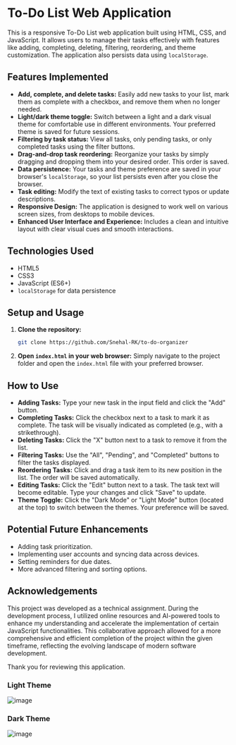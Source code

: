 # To-Do List Web Application

This is a responsive To-Do List web application built using HTML, CSS, and JavaScript. It allows users to manage their tasks effectively with features like adding, completing, deleting, filtering, reordering, and theme customization. The application also persists data using `localStorage`.

## Features Implemented

* **Add, complete, and delete tasks:** Easily add new tasks to your list, mark them as complete with a checkbox, and remove them when no longer needed.
* **Light/dark theme toggle:** Switch between a light and a dark visual theme for comfortable use in different environments. Your preferred theme is saved for future sessions.
* **Filtering by task status:** View all tasks, only pending tasks, or only completed tasks using the filter buttons.
* **Drag-and-drop task reordering:** Reorganize your tasks by simply dragging and dropping them into your desired order. This order is saved.
* **Data persistence:** Your tasks and theme preference are saved in your browser's `localStorage`, so your list persists even after you close the browser.
* **Task editing:** Modify the text of existing tasks to correct typos or update descriptions.
* **Responsive Design:** The application is designed to work well on various screen sizes, from desktops to mobile devices.
* **Enhanced User Interface and Experience:** Includes a clean and intuitive layout with clear visual cues and smooth interactions.

## Technologies Used

* HTML5
* CSS3
* JavaScript (ES6+)
* `localStorage` for data persistence

## Setup and Usage

1.  **Clone the repository:**
    ```bash
    git clone https://github.com/Snehal-RK/to-do-organizer
    ```
2.  **Open `index.html` in your web browser:** Simply navigate to the project folder and open the `index.html` file with your preferred browser.

## How to Use

* **Adding Tasks:** Type your new task in the input field and click the "Add" button.
* **Completing Tasks:** Click the checkbox next to a task to mark it as complete. The task will be visually indicated as completed (e.g., with a strikethrough).
* **Deleting Tasks:** Click the "X" button next to a task to remove it from the list.
* **Filtering Tasks:** Use the "All", "Pending", and "Completed" buttons to filter the tasks displayed.
* **Reordering Tasks:** Click and drag a task item to its new position in the list. The order will be saved automatically.
* **Editing Tasks:** Click the "Edit" button next to a task. The task text will become editable. Type your changes and click "Save" to update.
* **Theme Toggle:** Click the "Dark Mode" or "Light Mode" button (located at the top) to switch between the themes. Your preference will be saved.

## Potential Future Enhancements

* Adding task prioritization.
* Implementing user accounts and syncing data across devices.
* Setting reminders for due dates.
* More advanced filtering and sorting options.

## Acknowledgements

This project was developed as a technical assignment. During the development process, I utilized online resources and AI-powered tools to enhance my understanding and accelerate the implementation of certain JavaScript functionalities. This collaborative approach allowed for a more comprehensive and efficient completion of the project within the given timeframe, reflecting the evolving landscape of modern software development.

Thank you for reviewing this application.


### Light Theme
![image](https://github.com/user-attachments/assets/89f80e91-a9b0-47b6-8815-4d02ee1eea35)

### Dark Theme
![image](https://github.com/user-attachments/assets/da64c9fd-a53a-40b9-b363-7bff8b306097)


